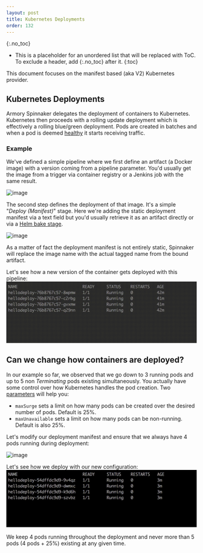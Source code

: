 ```yaml
---
layout: post
title: Kubernetes Deployments
order: 132
---
```

{:.no_toc}
* This is a placeholder for an unordered list that will be replaced with ToC. To exclude a header, add {:.no_toc} after it.
{:toc}

This document focuses on the manifest based (aka V2) Kubernetes provider.

## Kubernetes Deployments
Armory Spinnaker delegates the deployment of containers to Kubernetes. Kubernetes then proceeds with a rolling update deployment which is effectively a rolling blue/green deployment.
Pods are created in batches and when a pod is deemed [healthy](https://kubernetes.io/docs/tasks/configure-pod-container/configure-liveness-readiness-probes/) it starts receiving traffic.

### Example
We've defined a simple pipeline where we first define an artifact (a Docker image) with a version coming from a pipeline parameter.
You'd usually get the image from a trigger via container registry or a Jenkins job with the same result.

![image](https://cl.ly/b93f96f9cf44/%255Bf1c1b353770f4fcb2ef259a94c46a9ca%255D_Image%2525202018-09-27%252520at%2525204.47.42%252520PM.png)


The second step defines the deployment of that image. It's a simple "*Deploy (Manifest)*" stage. Here we're adding the static deployment manifest via a text field but you'd usually retrieve it as an artifact directly
or via a [Helm bake stage](https://kb.armory.io/kubernetes/using-spinnaker-and-helm/).

![image](https://cl.ly/912a0bfea50a/%255Bb2347374090ddd8ccff9178ac0cee09a%255D_Image%2525202018-09-27%252520at%2525206.01.23%252520PM.png)

As a matter of fact the deployment manifest is not entirely static, Spinnaker will replace the image name with the actual tagged name from the bound artifact.

Let's see how a new version of the container gets deployed with this pipeline:
![image](/assets/images/rollingupdate-default.gif)


## Can we change how containers are deployed?
In our example so far, we observed that we go down to 3 running pods and up to 5 non *Terminating* pods existing simultaneously.
You actually have some control over how Kubernetes handles the pod creation.
Two [parameters](https://kubernetes.io/docs/concepts/workloads/controllers/deployment/#rolling-update-deployment) will help you:
- `maxSurge` sets a limit on how many pods can be created over the desired number of pods. Default is 25%.
- `maxUnavailable` sets a limit on how many pods can be non-running. Default is also 25%.

Let's modify our deployment manifest and ensure that we always have 4 pods running during deployment:

![image](https://cl.ly/ef88045a31e2/%255Be955d4e3d765b2bba04eca65d1f87153%255D_Image%2525202018-09-27%252520at%2525205.58.29%252520PM.png)

Let's see how we deploy with our new configuration:
![image](/assets/images/rollingupdate-0.gif)

We keep 4 pods running throughout the deployment and never more than 5 pods (4 pods + 25%) existing at any given time.
